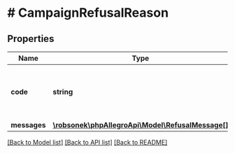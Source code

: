 # # CampaignRefusalReason

## Properties

Name | Type | Description | Notes
------------ | ------------- | ------------- | -------------
**code** | **string** | Code corresponding to the message. For more information visit &lt;a href&#x3D;\&quot;/badge/#6\&quot; target&#x3D;\&quot;_blank\&quot;&gt;the list of available codes&lt;/a&gt;. |
**messages** | [**\robsonek\phpAllegroApi\Model\RefusalMessage[]**](RefusalMessage.md) | List of refusal messages. |

[[Back to Model list]](../../README.md#models) [[Back to API list]](../../README.md#endpoints) [[Back to README]](../../README.md)
